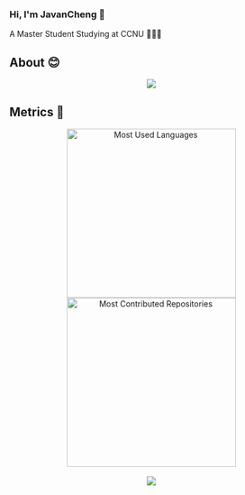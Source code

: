 ### Hi, I'm JavanCheng 👋
A Master Student Studying at CCNU 🤣🤣🤣
<!-- <div> <img src="https://visitor-badge.glitch.me/badge?page_id=JavanCheng" /> </div> -->

## About 😊
<div align="center"> <img src="https://github-readme-stats.vercel.app/api?username=JavanCheng&count_private=true"> </div>

## Metrics 👣
<div align="center">
  <img src="https://api.githubtrends.io/user/svg/JavanCheng/langs?time_range=one_year&include_private=True&loc_metric=changed&theme=classic" alt="Most Used Languages" width="300"/>
  <img src="https://api.githubtrends.io/user/svg/JavanCheng/repos?time_range=one_year&include_private=True&group=private&loc_metric=changed&theme=classic" alt="Most Contributed Repositories" width="300" />
</div>
<br>

<div align="center"><img src="https://github-profile-trophy.vercel.app/?username=JavanCheng&theme=nord&row=1&column=6&no-frame=true&no-bg=true" /></div>
